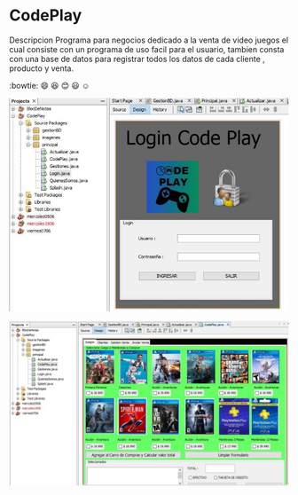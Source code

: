 # CodePlay

Descripcion
Programa para negocios dedicado a la venta de video juegos el cual consiste con un programa de uso facil para el usuario, tambien consta con una base de datos para registrar todos los datos de cada cliente , producto y venta.

:bowtie:
:smile:
:laughing:
:blush:
:smiley:
:relaxed:

![](https://raw.githubusercontent.com/svargas-sys/CodePlay/master/src/imagenes/app2.JPG)

![](https://raw.githubusercontent.com/svargas-sys/CodePlay/master/src/imagenes/app1.JPG)


